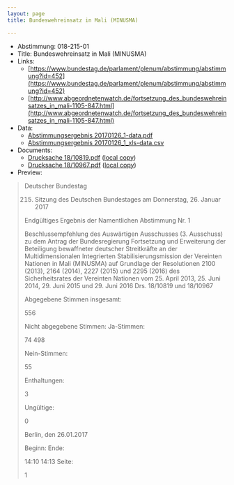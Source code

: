 ```yaml
---
layout: page
title: Bundeswehreinsatz in Mali (MINUSMA)

---
```


* Abstimmung: 018-215-01
* Title: Bundeswehreinsatz in Mali (MINUSMA)
* Links: 
    * [https://www.bundestag.de/parlament/plenum/abstimmung/abstimmung?id=452](https://www.bundestag.de/parlament/plenum/abstimmung/abstimmung?id=452)
    * [http://www.abgeordnetenwatch.de/fortsetzung_des_bundeswehreinsatzes_in_mali-1105-847.html](http://www.abgeordnetenwatch.de/fortsetzung_des_bundeswehreinsatzes_in_mali-1105-847.html)
* Data: 
    * [Abstimmungsergebnis 20170126_1-data.pdf](/res/abstimmungsliste/20170126_1-data.pdf)
    * [Abstimmungsergebnis 20170126_1_xls-data.csv](/res/abstimmungsliste/analyses/20170126_1_xls-data.csv)
* Documents: 
    * [Drucksache 18/10819.pdf](http://dip21.bundestag.de/dip21/btd/18/108/1810819.pdf) ([local copy](/res/abstimmungsdaten/018-215-01/1810819.pdf))
    * [Drucksache 18/10967.pdf](http://dip21.bundestag.de/dip21/btd/18/109/1810967.pdf) ([local copy](/res/abstimmungsdaten/018-215-01/1810967.pdf))
* Preview: 
> Deutscher Bundestag
> 
> 215. Sitzung des Deutschen Bundestages
> am Donnerstag, 26. Januar 2017
> 
> Endgültiges Ergebnis der Namentlichen Abstimmung Nr. 1
> 
> Beschlussempfehlung des Auswärtigen Ausschusses (3. Ausschuss) zu dem Antrag der
> Bundesregierung
> Fortsetzung und Erweiterung der Beteiligung bewaffneter deutscher Streitkräfte an der
> Multidimensionalen Integrierten Stabilisierungsmission der Vereinten Nationen in Mali
> (MINUSMA) auf Grundlage der Resolutionen 2100 (2013), 2164 (2014), 2227 (2015) und
> 2295 (2016) des Sicherheitsrates der Vereinten Nationen vom 25. April 2013, 25. Juni 2014,
> 29. Juni 2015 und 29. Juni 2016
> Drs. 18/10819 und 18/10967
> 
> Abgegebene Stimmen insgesamt:
> 
> 556
> 
> Nicht abgegebene Stimmen:
> Ja-Stimmen:
> 
> 74
> 498
> 
> Nein-Stimmen:
> 
> 55
> 
> Enthaltungen:
> 
> 3
> 
> Ungültige:
> 
> 0
> 
> Berlin, den 26.01.2017
> 
> Beginn:
> Ende:
> 
> 14:10
> 14:13
> Seite:
> 
> 1
> 
> 
